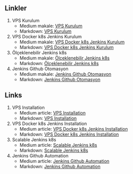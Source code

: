 ## Linkler

1. VPS Kurulum
   - Medium makale: [VPS Kurulum](https://medium.com/@gorbadil/güvenli-bir-vps-sunucusu-nasıl-kurulur-daca9dec1ca0)
   - Markdown: [VPS Kurulum](https://github.com/gorbadil/medium/blob/main/TR/VPS_Kurulum.md)
2. VPS Docker k8s Jenkins Kurulum
   - Medium makale: [VPS Docker k8s Jenkins Kurulum](https://medium.com/@gorbadil/vps-üzerinde-continuous-integration-continuous-deployment-ci-cd-kurulumu-ve-nginx-reverse-proxy-1a4f990cc905)
   - Markdown: [VPS Docker k8s Jenkins Kurulum](https://github.com/gorbadil/medium/blob/main/TR/VPS_Docker_k8s_Jenkins.md)
3. Ölçeklenebilir Jenkins k8s
   - Medium makale: [Ölçeklenebilir Jenkins k8s](https://medium.com/@gorbadil/ölçeklenebilir-jenkins-kubernetes-üzerinde-continuous-integration-continuous-deployment-ci-cd-1b1b3b3b3b3b)
   - Markdown: [Ölçeklenebilir Jenkins k8s](https://github.com/gorbadil/medium/blob/main/TR/Ölçeklenebilir_Jenkins_k8s.md)
4. Jenkins Github Otomasyon
   - Medium makale: [Jenkins Github Otomasyon](https://medium.com/@gorbadil/github-webhook-ile-jenkins-otomasyonu-b9285a4322f2)
   - Markdown: [Jenkins Github Otomasyon](https://github.com/gorbadil/medium/blob/main/TR/Jenkins_Github_Otomasyonu.md)

## Links

1. VPS Installation
   - Medium article: [VPS Installation](https://medium.com/@gorbadil/how-to-setup-a-secure-vps-server-7597b95440c9)
   - Markdown: [VPS Installation](https://github.com/gorbadil/medium/blob/main/EN/VPS_Installation.md)
2. VPS Docker k8s Jenkins Installation
   - Medium article: [VPS Docker k8s Jenkins Installation](https://medium.com/@gorbadil/vps-docker-kubernetes-jenkins-installation-and-nginx-reverse-proxy-deb75d9caf80)
   - Markdown: [VPS Docker k8s Jenkins Installation](https://github.com/gorbadil/medium/blob/main/EN/VPS_Docker_k8s_Jenkins_en.md)
3. Scalable Jenkins k8s
   - Medium article: [Scalable Jenkins k8s](https://medium.com/@gorbadil/jenkins-on-kubernetes-88b2322e1469scalable-jenkins-continuous-integration-continuous-deployment-ci-cd-on-kubernetes-1b1b3b3b3b3b)
   - Markdown: [Scalable Jenkins k8s](https://github.com/gorbadil/medium/blob/main/EN/Scalable_Jenkins_Kubernetes.md)
4. Jenkins Github Automation
   - Medium article: [Jenkins Github Automation](https://medium.com/@gorbadil/github-webhook-with-jenkins-automation-0c7c4a1176a0)
   - Markdown: [Jenkins Github Automation](https://github.com/gorbadil/medium/blob/main/EN/Jenkins_Github_Automation.md)
